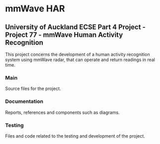 # mmWave HAR
## University of Auckland ECSE Part 4 Project - Project 77 - mmWave Human Activity Recognition

This project concerns the development of a human activity recognition system using mmWave radar, that can operate and return readings in real time.

### Main
Source files for the project.

### Documentation
Reports, references and components such as diagrams.

### Testing
Files and code related to the testing and development of the project.

